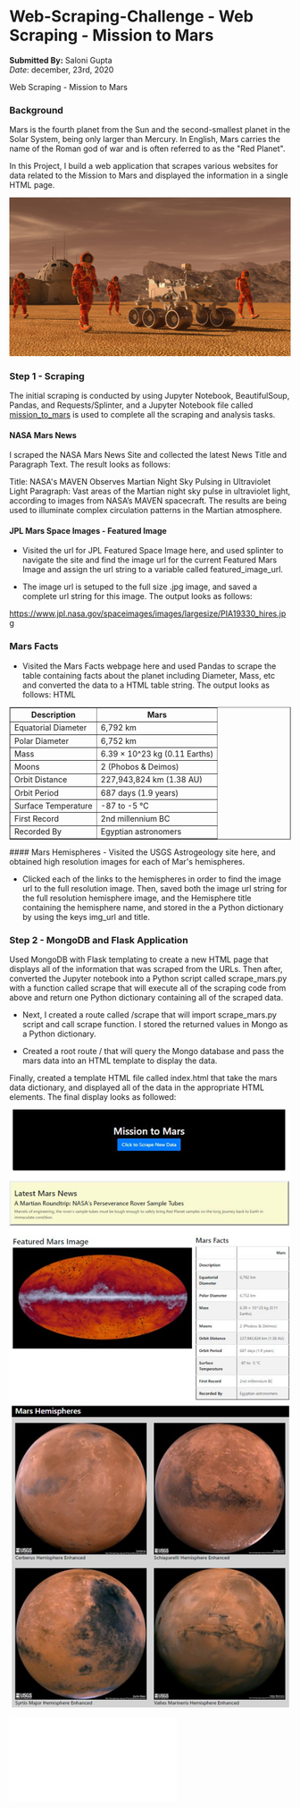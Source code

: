 # Web-Scraping-Challenge -  Web Scraping - Mission to Mars </br>
 **Submitted By:** Saloni Gupta\
_Date_: december, 23rd, 2020 
 
Web Scraping - Mission to Mars  </br>
### Background
Mars is the fourth planet from the Sun and the second-smallest planet in the Solar System, being only larger than Mercury. In English, Mars carries the name of the Roman god of war and is often referred to as the "Red Planet".

In this Project, I build a web application that scrapes various websites for data related to the Mission to Mars and displayed the information in a single HTML page.

![Hml image](./Images/mission_to_mars.png)
</br>

### Step 1 - Scraping
The initial scraping is conducted by using Jupyter Notebook, BeautifulSoup, Pandas, and Requests/Splinter, and a Jupyter Notebook file called [mission_to_mars](./Mission_to_Mars/mission_to_mars.ipynb) is used to complete all the scraping and analysis tasks.

#### NASA Mars News
I scraped the NASA Mars News Site and collected the latest News Title and Paragraph Text. The result looks as follows:

Title:  NASA's MAVEN Observes Martian Night Sky Pulsing in Ultraviolet Light
Paragraph:  Vast areas of the Martian night sky pulse in ultraviolet light, according to images from NASA’s MAVEN spacecraft. The results are being used to illuminate complex circulation patterns in the Martian atmosphere.

#### JPL Mars Space Images - Featured Image
- Visited the url for JPL Featured Space Image here, and used splinter to navigate the site and find the image url for the current Featured Mars Image and assign the url string to a variable called featured_image_url.

- The image url is setuped to the full size .jpg image, and saved a complete url string for this image. The output looks as follows:

https://www.jpl.nasa.gov/spaceimages/images/largesize/PIA19330_hires.jpg

### Mars Facts
- Visited the Mars Facts webpage here and used Pandas to scrape the table containing facts about the planet including Diameter, Mass, etc and converted the data to a HTML table string.
The output looks as follows:
HTML

<table border="1" class="dataframe">
  <thead>
    <tr style="text-align: center;">
      <th>Description</th>
      <th>Mars</th>
    </tr>
  </thead>
  <tbody>
    <tr>
      <td>Equatorial Diameter</td>
      <td>6,792 km</td>
    </tr>
    <tr>
      <td>Polar Diameter</td>
      <td>6,752 km</td>
    </tr>
    <tr>
      <td>Mass</td>
      <td>6.39 × 10^23 kg (0.11 Earths)</td>
    </tr>
    <tr>
      <td>Moons</td>
      <td>2 (Phobos &amp; Deimos)</td>
    </tr>
    <tr>
      <td>Orbit Distance</td>
      <td>227,943,824 km (1.38 AU)</td>
    </tr>
    <tr>
      <td>Orbit Period</td>
      <td>687 days (1.9 years)</td>
    </tr>
    <tr>
      <td>Surface Temperature</td>
      <td>-87 to -5 °C</td>
    </tr>
    <tr>
      <td>First Record</td>
      <td>2nd millennium BC</td>
    </tr>
    <tr>
      <td>Recorded By</td>
      <td>Egyptian astronomers</td>
    </tr>
  </tbody>
</table>
#### Mars Hemispheres
- Visited the USGS Astrogeology site here, and obtained high resolution images for each of Mar's hemispheres.

- Clicked each of the links to the hemispheres in order to find the image url to the full resolution image. Then, saved both the image url string for the full resolution hemisphere image, and the Hemisphere title containing the hemisphere name, and stored in the a Python dictionary by using the keys img_url and title.

### Step 2 - MongoDB and Flask Application
Used MongoDB with Flask templating to create a new HTML page that displays all of the information that was scraped from the URLs. Then after, converted the Jupyter notebook into a Python script called scrape_mars.py with a function called scrape that will execute all of the scraping code from above and return one Python dictionary containing all of the scraped data.

- Next, I created a route called /scrape that will import scrape_mars.py script and call scrape function.
I stored the returned values in Mongo as a Python dictionary.

- Created a root route / that will query the Mongo database and pass the mars data into an HTML template to display the data.

Finally, created a template HTML file called index.html that take the mars data dictionary, and displayed all of the data in the appropriate HTML elements. The final display looks as followed:

![Browser page image](./Images/Screenshot1.jpg)
![Browser page2 image](./Images/Screenshot2.jpg)

![Browser page3 image](./Images/Mission-to-Mars.pdf)
